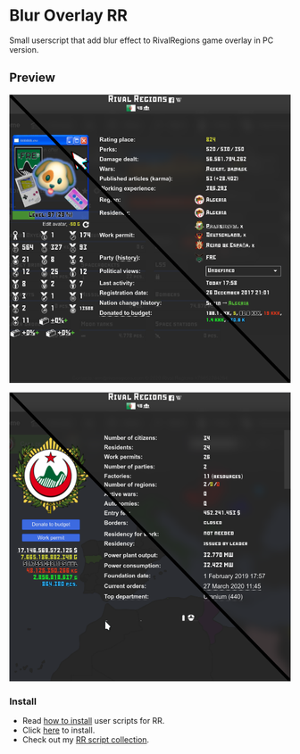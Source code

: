 # Blur Overlay RR
Small userscript that add blur effect to RivalRegions game overlay in PC version.
## Preview
![Screenshot before and after 1](https://raw.githubusercontent.com/pbl0/blur-overlay-rr/master/screenshots/beforeafterblur1.png)

![Screenshot before and after 2](https://raw.githubusercontent.com/pbl0/blur-overlay-rr/master/screenshots/beforeafterblur2.png)


### Install

- Read [how to install][guide] user scripts for RR.
- Click [here][raw] to install.
- Check out my [RR script collection][scripts].


[guide]: https://github.com/pbl0/rr-scripts/blob/main/guide.md

[scripts]: https://github.com/pbl0/rr-scripts/blob/main/README.md

[raw]: https://github.com/pbl0/blur-overlay-rr/raw/master/blur-overlay-rr.user.js
